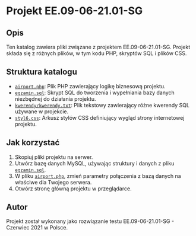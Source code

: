 # Projekt EE.09-06-21.01-SG

## Opis

Ten katalog zawiera pliki związane z projektem EE.09-06-21.01-SG. Projekt składa się z różnych plików, w tym kodu PHP, skryptów SQL i plików CSS.

## Struktura katalogu

- [`airport.php`](https://github.com/DBOYttt/Egzaminy-pr-bne/blob/main/EE.09-06-21.01-SG/airport.php): Plik PHP zawierający logikę biznesową projektu.
- [`egzamin.sql`](https://github.com/DBOYttt/Egzaminy-pr-bne/blob/main/EE.09-06-21.01-SG/egzamin.sql): Skrypt SQL do tworzenia i wypełniania bazy danych niezbędnej do działania projektu.
- [`kwerendy/kwerendy.txt`](https://github.com/DBOYttt/Egzaminy-pr-bne/blob/main/EE.09-06-21.01-SG/kwerendy/kwerendy.txt): Plik tekstowy zawierający różne kwerendy SQL używane w projekcie.
- [`styl6.css`](https://github.com/DBOYttt/Egzaminy-pr-bne/blob/main/EE.09-06-21.01-SG/styl6.css): Arkusz stylów CSS definiujący wygląd strony internetowej projektu.

## Jak korzystać

1. Skopiuj pliki projektu na serwer.
2. Utwórz bazę danych MySQL, używając struktury i danych z pliku [`egzamin.sql`](https://github.com/DBOYttt/Egzaminy-pr-bne/blob/main/EE.09-06-21.01-SG/egzamin.sql).
3. W pliku [`airport.php`](https://github.com/DBOYttt/Egzaminy-pr-bne/blob/main/EE.09-06-21.01-SG/airport.php), zmień parametry połączenia z bazą danych na właściwe dla Twojego serwera.
4. Otwórz stronę główną projektu w przeglądarce.

## Autor

Projekt został wykonany jako rozwiązanie testu EE.09-06-21.01-SG - Czerwiec 2021 w Polsce.
